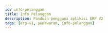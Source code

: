 ```yaml
---
id: info-pelanggan
title: Info Pelanggan
description: Panduan pengguna aplikasi ERP V2
tags: [erp-v1, penawaran, info-pelanggan]
---
```

